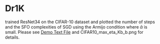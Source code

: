 # Dr1K
trained ResNet34 on the CIFAR-10 dataset and plotted the number of steps and the SFO complexities of SGD using the Armijo condition where 
$\bar \alpha$ is small. Please see [Demo Text File](./CIFAR10_max_eta_K_b.png.txt) and CIFAR10_max_eta_Kb_b.png for details.
